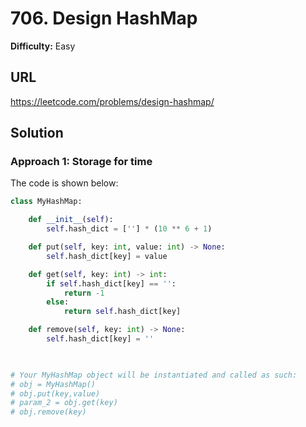 # 706. Design HashMap

**Difficulty:** Easy

## URL

https://leetcode.com/problems/design-hashmap/

## Solution

### Approach 1: Storage for time

The code is shown below:

```python
class MyHashMap:

    def __init__(self):
        self.hash_dict = [''] * (10 ** 6 + 1)

    def put(self, key: int, value: int) -> None:
        self.hash_dict[key] = value

    def get(self, key: int) -> int:
        if self.hash_dict[key] == '':
            return -1
        else:
            return self.hash_dict[key]

    def remove(self, key: int) -> None:
        self.hash_dict[key] = ''
        


# Your MyHashMap object will be instantiated and called as such:
# obj = MyHashMap()
# obj.put(key,value)
# param_2 = obj.get(key)
# obj.remove(key)
```

